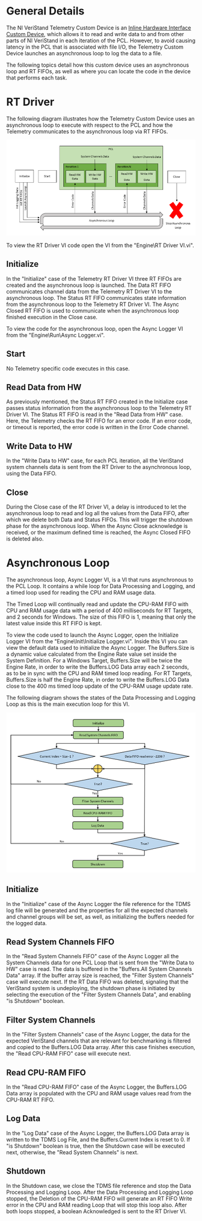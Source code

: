 # General Details

The NI VeriStand Telemetry Custom Device is an [Inline Hardware Interface Custom Device](http://zone.ni.com/reference/en-XX/help/372846M-01/veristandmerge/inline_hw_cds/), which allows it to read and write data to and from other parts of NI VeriStand in each iteration of the PCL. However, to avoid causing latency in the PCL that is associated with file I/O, the Telemetry Custom Device launches an asynchronous loop to log the data to a file.

The following topics detail how this custom device uses an asynchronous loop and RT FIFOs, as well as where you can locate the code in the device that performs each task.

# RT Driver

The following diagram illustrates how the Telemetry Custom Device uses an asynchronous loop to execute with respect to the PCL and how the Telemetry communicates to the asynchronous loop via RT FIFOs.

![RT Driver Diagram](./Resources/RT_Driver_VI_Diagram.png)

To view the RT Driver VI code open the VI from the "Engine\RT Driver VI.vi".

## Initialize

In the "Initialize" case of the Telemetry RT Driver VI three RT FIFOs are created and the asynchronous loop is launched. The Data RT FIFO communicates channel data from the Telemetry RT Driver VI to the asynchronous loop. The Status RT FIFO communicates state information from the asynchronous loop to the Telemetry RT Driver VI. The Async Closed RT FIFO is used to communicate when the asynchronous loop finished execution in the Close case.

To view the code for the asynchronous loop, open the Async Logger VI from the "Engine\Run\Async Logger.vi".

## Start

No Telemetry specific code executes in this case.

## Read Data from HW

As previously mentioned, the Status RT FIFO created in the Initialize case passes status information from the asynchronous loop to the Telemetry RT Driver VI. The Status RT FIFO is read in the "Read Data from HW" case. Here, the Telemetry checks the RT FIFO for an error code. If an error code, or timeout is reported, the error code is written in the Error Code channel.

## Write Data to HW

In the "Write Data to HW" case, for each PCL iteration, all the VeriStand system channels data is sent from the RT Driver to the asynchronous loop, using the Data FIFO.

## Close

During the Close case of the RT Driver VI, a delay is introduced to let the asynchronous loop to read and log all the values from the Data FIFO, after which we delete both Data and Status FIFOs. This will trigger the shutdown phase for the asynchronous loop. When the Async Close acknowledge is received, or the maximum defined time is reached, the Async Closed FIFO is deleted also.

# Asynchronous Loop

The asynchronous loop, Async Logger VI, is a VI that runs asynchronous to the PCL Loop. It contains a while loop for Data Processing and Logging, and a timed loop used for reading the CPU and RAM usage data.

The Timed Loop will continually read and update the CPU-RAM FIFO with CPU and RAM usage data with a period of 400 milliseconds for RT Targets, and 2 seconds for Windows. The size of this FIFO is 1, meaning that only the latest value inside this RT FIFO is kept.

To view the code used to launch the Async Logger, open the Initialize Logger VI from the "Engine\Init\Initialize Logger.vi". Inside this VI you can view the default data used to initialize the Async Logger. The Buffers.Size is a dynamic value calculated from the Engine Rate value set inside the System Definition. For a Windows Target, Buffers.Size will be twice the Engine Rate, in order to write the Buffers.LOG Data array each 2 seconds, as to be in sync with the CPU and RAM timed loop reading. For RT Targets, Buffers.Size is half the Engine Rate, in order to write the Buffers.LOG Data close to the 400 ms timed loop update of the CPU-RAM usage update rate.

The following diagram shows the states of the Data Processing and Logging Loop as this is the main execution loop for this VI.

![Async Logger Diagram](./Resources/Async_Logger_VI_Diagram.png)

## Initialize

In the "Initialize" case of the Async Logger the file reference for the TDMS log file will be generated and the properties for all the expected channels and channel groups will be set, as well, as initializing the buffers needed for the logged data.

## Read System Channels FIFO

In the "Read System Channels FIFO" case of the Async Logger all the System Channels data for one PCL Loop that is sent from the "Write Data to HW" case is read. The data is buffered in the "Buffers.All System Channels Data" array. If the buffer array size is reached, the "Filter System Channels" case will execute next. If the RT Data FIFO was deleted, signaling that the VeriStand system is undeploying, the shutdown phase is initiated by selecting the execution of the "Filter System Channels Data", and enabling "is Shutdown" boolean.

## Filter System Channels

In the "Filter System Channels" case of the Async Logger, the data for the expected VeriStand channels that are relevant for benchmarking is filtered and copied to the Buffers.LOG Data array. After this case finishes execution, the "Read CPU-RAM FIFO" case will execute next.

## Read CPU-RAM FIFO

In the "Read CPU-RAM FIFO" case of the Async Logger, the Buffers.LOG Data array is populated with the CPU and RAM usage values read from the CPU-RAM RT FIFO.

## Log Data

In the "Log Data" case of the Async Logger, the Buffers.LOG Data array is written to the TDMS Log File, and the Buffers.Current Index is reset to 0. If "is Shutdown" boolean is true, then the Shutdown case will be executed next, otherwise, the "Read System Channels" is next.

## Shutdown

In the Shutdown case, we close the TDMS file reference and stop the Data Processing and Logging Loop. After the Data Processing and Logging Loop stopped, the Deletion of the CPU-RAM FIFO will generate an RT FIFO Write error in the CPU and RAM reading Loop that will stop this loop also. After both loops stopped, a boolean Acknowledged is sent to the RT Driver VI.